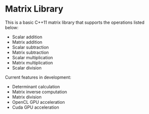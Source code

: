 # Matrix Library

This is a basic C++11 matrix library that supports the operations listed below:

* Scalar addition
* Matrix addition
* Scalar subtraction
* Matrix subtraction
* Scalar multiplication
* Matrix multiplication
* Scalar division

Current features in development:

* Determinant calculation
* Matrix inverse computation
* Matrix division
* OpenCL GPU acceleration
* Cuda GPU acceleration